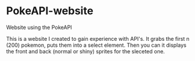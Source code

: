 # PokeAPI-website
Website using the PokeAPI


This is a website I created to gain experience with API's. It grabs the first n (200) pokemon, puts them into a select element. Then you can it displays the front and back (normal or shiny) sprites for the sleceted one.
